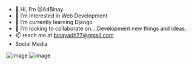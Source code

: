 - 👋 Hi, I’m @AdBinay
- 👀 I’m interested in Web Development
- 🌱 I’m currently learning Django
- 💞️ I’m looking to collaborate on....Development new things and ideas.
- 📫 reach me at binayadh77@gmail.com
- Social Media

<!---
AdBinay/AdBinay is a ✨ special ✨ repository because its `README.md` (this file) appears on your GitHub profile.
You can click the Preview link to take a look at your changes.
--->
  
![image](https://github.com/AdBinay/AdBinay/assets/132814477/0f4078c5-a031-4e14-a497-8d46db070d64)  ![image](https://github.com/AdBinay/AdBinay/assets/132814477/aa7d36e2-f3c4-43e0-8c3b-baaaab8d5049)

